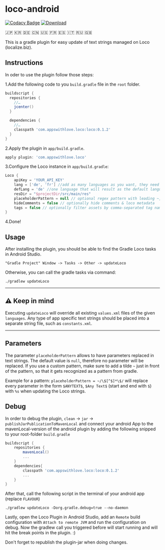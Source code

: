 # loco-android 

[![Codacy Badge](https://api.codacy.com/project/badge/Grade/c09a5a2d2d6444b38b092bdaa94aa964)](https://app.codacy.com/app/yannickpulver/loco-android?utm_source=github.com&utm_medium=referral&utm_content=appswithlove/loco-android&utm_campaign=Badge_Grade_Dashboard)
[![Download](https://api.bintray.com/packages/appswithlove/loco/loco-plugin/images/download.svg)](https://bintray.com/appswithlove/loco/loco-plugin/_latestVersion)

🇯🇵 🇰🇷 🇩🇪 🇨🇳 🇺🇸 🇫🇷 🇪🇸 🇮🇹 🇷🇺 🇬🇧

This is a gradle plugin for easy update of text strings managed on Loco (localize.biz).

## Instructions

In oder to use the plugin follow those steps:
 
1.Add the following code to you `build.gradle` file in the `root` folder.

```groovy
buildscript {
  repositories {
    //…
    jcenter()
  }

  dependencies {
    //…
    classpath 'com.appswithlove.loco:loco:0.1.2'
  }
}
```

2.Apply the plugin in `app/build.gradle`.

```groovy
apply plugin: 'com.appswithlove.loco'
```

3.Configure the Loco instance in `app/build.gradle`:

```groovy
Loco {
    apiKey = 'YOUR_API_KEY'
    lang = ['de', 'fr'] //add as many languages as you want, they need to exist on Localize.biz
    defLang = 'de' //one language that will result as the default language and be put in values/strings.xml
    resDir = "$projectDir/src/main/res"
    placeholderPattern = null // optional regex pattern with leading ~, default -> null
    hideComments = false // optionally hide comments & loco metadata 
    tags = false // optionally filter assets by comma-separated tag names. Match any tag with `*` and negate tags by prefixing with `!`	 
}

```

4.Done! 

## Usage
After installing the plugin, you should be able to find the Gradle Loco tasks in Android Studio.
```console 
"Gradle Project" Window -> Tasks -> Other -> updateLoco
```
Otherwise, you can call the gradle tasks via command: 
```console
./gradlew updateLoco
```

---

## ⚠️ Keep in mind

Executing `updateLoco` will override all existing `values.xml` files of the given `languages`. Any type of app specific text strings should be placed into a separate string file, such as `constants.xml`.

---

## Parameters

The parameter `placeholderPattern` allows to have parameters replaced in text strings. The default value is `null`, therefore no parameter will be replaced. 
If you use a custom pattern, make sure to add a tilde `~` just in front of the pattern, so that it gets recognized as a pattern from gradle.

Example for a pattern: 
`placeholderPattern = ~/\$[^$]*\$/` will replace every parameter in the form `$ANYTEXT$`, `$Any Text$` (start and end with `$`)  with `%s` when updating the Loco strings.
 

## Debug

In order to debug the plugin, `clean` -> `jar` -> `publishJarPublicationToMavenLocal` and connect your android App to the mavenLocal-version of the android plugin by adding the following snipped to your root-folder `build.gradle`

```groovy
buildscript {
	repositories {
		mavenLocal()
		...
	}
	dependencies{
	    classpath 'com.appswithlove.loco:loco:0.1.2'
	    ...
	} 
}
```

After that, call the following script in the terminal of your android app (replace `FLAVOUR`)

```console
./gradlew updateLoco -Dorg.gradle.debug=true --no-daemon
```

Lastly, open the Loco Plugin in Android Studio, add an `Remote` build configuration with `Attach to remote JVM` and run the configuration on debug. Now the gradlew call you triggered before will start running and will hit the break points in the plugin. :) 

Don't forget to republish the plugin-jar when doing changes.
